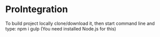 # ProIntegration
To build project locally clone/download it, then start command line and type:
npm i
gulp
(You need installed Node.js for this)
